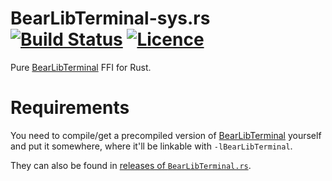 # BearLibTerminal-sys.rs [![Build Status](https://travis-ci.org/nabijaczleweli/BearLibTerminal-sys.rs.svg?branch=master)](https://travis-ci.org/nabijaczleweli/BearLibTerminal-sys.rs) [![Licence](https://img.shields.io/badge/license-MIT-blue.svg?style=flat)](LICENSE)
Pure [BearLibTerminal](https://bitbucket.org/cfyzium/bearlibterminal) FFI for Rust.

# Requirements
You need to compile/get a precompiled version of [BearLibTerminal](https://bitbucket.org/cfyzium/bearlibterminal) yourself and put it somewhere, where it'll be linkable with `-lBearLibTerminal`.

They can also be found in [releases of `BearLibTerminal.rs`](https://github.com/nabijaczleweli/BearLibTerminal.rs/releases).
